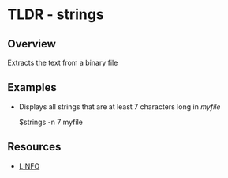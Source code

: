 TLDR - strings
=====

Overview
--------

Extracts the text from a binary file

Examples
--------

- Displays all strings that are at least 7 characters long in *myfile*

    $strings -n 7 myfile

Resources
---------

- [LINFO](www.linfo.org/strings.html)
